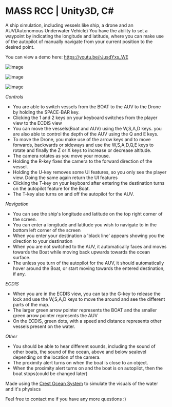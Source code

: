 # MASS RCC | Unity3D, C#
 
 A ship simulation, including vessels like ship, a drone and an AUV(Autonomous Underwater Vehicle)
 You have the ability to set a waypoint by indicating the longitude and latitude, where you can make use of the autopilot of manually navigate from your current position to the desired point.
 
 You can view a demo here: https://youtu.be/rJusdYxs_WE

![image](https://github.com/qurafa/MASS-RCC/assets/57468292/f7ac790a-c4ca-417a-a002-88a31c3df06b)

![image](https://github.com/qurafa/MASS-RCC/assets/57468292/47296748-9902-4db1-b2da-b524e0501439)

![image](https://github.com/qurafa/MASS-RCC/assets/57468292/51dbcb6f-1151-4b73-abcf-5d313e7e584d)

 
 *Controls*
 - You are able to switch vessels from the BOAT to the AUV to the Drone by holding the SPACE-BAR key.
 - Clicking the 1 and 2 keys on your keyboard switches from the player view to the ECDIS view
 - You can move the vessels(Boat and AUV) using the W,S,A,D keys. you are also able to control the depth of the AUV using the Q and E keys.
 - To move the Drone, you make use of the arrow keys and to move forwards, backwards or sideways and use the W,S,A,D,Q,E keys to rotate and finally the Z or X keys to increase or decrease altitude.
 - The camera rotates as you move your mouse.
 - Holding the R-key fixes the camera to the forward direction of the vessel.
 - Holding the U-key removes some UI features, so you only see the player view. Doing the same again return the UI features
 - Clicking the T-key on your keyboard after entering the destination turns on the autopilot feature for the Boat.
 - The T-key also turns on and off the autopilot for the AUV.

*Navigation*
 - You can see the ship's longitude and latitude on the top right corner of the screen.
 - You can enter a longitude and latitude you wish to navigate to in the bottom left corner of the screen
 - When you enter your destination a 'black line' appears showing you the direction to your destination
 - When you are not switched to the AUV, it automatically faces and moves towards the Boat while moving back upwards towards the ocean surface.
 - The unless you turn of the autopilot for the AUV, it should automatically hover around the Boat, or start moving towards the entered destination, if any.
 
*ECDIS*
- When you are in the ECDIS view, you can tap the G-key to release the lock and use the W,S,A,D keys to move the around and see the different parts of the map.
- The larger green arrow pointer represents the BOAT and the smaller green arrow pointer represents the AUV
- On the ECDIS, green dots, with a speed and distance represents other vessels present on the water.

*Other*
- You should be able to hear different sounds, including the sound of other boats, the sound of the ocean, above and below sealevel depending on the location of the camera.
- The proximity alert turns on when the boat is close to an object.
- When the proximity alert turns on and the boat is on autopilot, then the boat stops(could be changed later)

Made using the [Crest Ocean System](https://github.com/wave-harmonic/crest) to simulate the visuals of the water and it's physiscs

Feel free to contact me if you have any more questions :)
